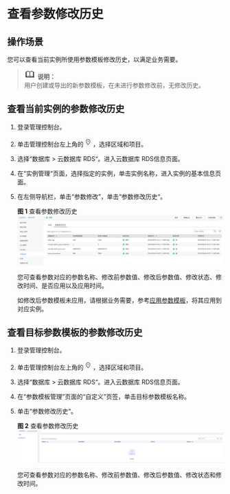 # 查看参数修改历史<a name="rds_sqlserver_05_0099"></a>

## 操作场景<a name="rds_05_0099_section2406221536"></a>

您可以查看当前实例所使用参数模板修改历史，以满足业务需要。

>![](public_sys-resources/icon-note.gif) **说明：**   
>用户创建或导出的新参数模板，在未进行参数修改前，无修改历史。  

## 查看当前实例的参数修改历史<a name="rds_05_0099_section19506644183319"></a>

1.  登录管理控制台。
2.  单击管理控制台左上角的![](figures/Region灰色图标.png)，选择区域和项目。
3.  选择“数据库  \>  云数据库 RDS“。进入云数据库 RDS信息页面。
4.  在“实例管理“页面，选择指定的实例，单击实例名称，进入实例的基本信息页面。
5.  在左侧导航栏，单击“参数修改”，单击“参数修改历史“。

    **图 1**  查看参数修改历史<a name="rds_05_0099_fig1767973892111"></a>  
    ![](figures/查看参数修改历史.png "查看参数修改历史")

    您可查看参数对应的参数名称、修改前参数值、修改后参数值、修改状态、修改时间、是否应用以及应用时间。

    如修改后参数模板未应用，请根据业务需要，参考[应用参数模板](应用参数模板.md)，将其应用到对应实例。


## 查看目标参数模板的参数修改历史<a name="rds_05_0099_section3949533112211"></a>

1.  登录管理控制台。
2.  单击管理控制台左上角的![](figures/Region灰色图标.png)，选择区域和项目。
3.  选择“数据库  \>  云数据库 RDS“。进入云数据库 RDS信息页面。
4.  在“参数模板管理”页面的“自定义”页签，单击目标参数模板名称。
5.  单击“参数修改历史“。

    **图 2**  查看参数修改历史<a name="rds_05_0099_fig139501133152214"></a>  
    ![](figures/查看参数修改历史-12.png "查看参数修改历史-12")

    您可查看参数对应的参数名称、修改前参数值、修改后参数值、修改状态和修改时间。


